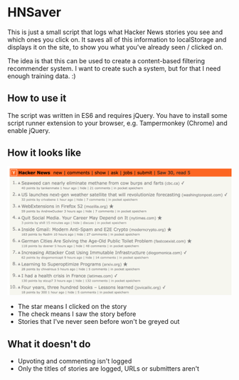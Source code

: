 # HNSaver

This is just a small script that logs what Hacker News stories you see and which
ones you click on. It saves all of this information to localStorage and displays
it on the site, to show you what you've already seen / clicked on.

The idea is that this can be used to create a content-based filtering
recommender system. I want to create such a system, but for that I need enough
training data. :)

## How to use it

The script was written in ES6 and requires jQuery. You have to install some script runner extension to your browser, e.g. Tampermonkey (Chrome) and enable jQuery.

## How it looks like

![](https://raw.githubusercontent.com/florian/hnsaver/master/img.png)

- The star means I clicked on the story
- The check means I saw the story before
- Stories that I've never seen before won't be greyed out

## What it doesn't do

- Upvoting and commenting isn't logged
- Only the titles of stories are logged, URLs or submitters aren't
